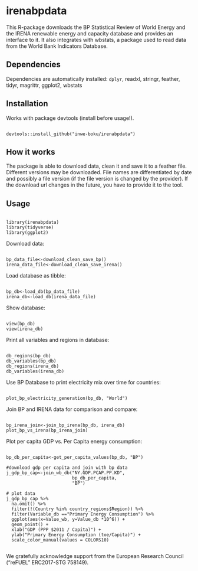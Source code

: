 # irenabpdata

This R-package downloads the BP Statistical Review of World Energy and the IRENA renewable energy and capacity database and provides an interface to it. It also integrates with wbstats, a package used to read data from the World Bank Indicators Database.

## Dependencies
Dependencies are automatically installed:
```dplyr```, readxl, stringr, feather, tidyr, magrittr, ggplot2, wbstats

## Installation
Works with package devtools (install before usage!).
<pre><code>
devtools::install_github("inwe-boku/irenabpdata")
</code></pre>

## How it works
The package is able to download data, clean it and save it to a feather file.
Different versions may be downloaded. File names are differentiated by date and possibly a file version (if the file version is changed by the provider).
If the download url changes in the future, you have to provide it to the tool.

## Usage
<pre><code>
library(irenabpdata)
library(tidyverse)
library(ggplot2)
</code></pre>

Download data: 

<pre><code>
bp_data_file<-download_clean_save_bp()
irena_data_file<-download_clean_save_irena()
</code></pre>

Load database as tibble:

<pre><code>
bp_db<-load_db(bp_data_file)
irena_db<-load_db(irena_data_file)
</code></pre>

Show database:
<pre><code>
view(bp_db)
view(irena_db)
</pre></code>

Print all variables and regions in database:

<pre><code>
db_regions(bp_db)
db_variables(bp_db)
db_regions(irena_db)
db_variables(irena_db)
</code></pre>

Use BP Database to print electricity mix over time for countries:
<pre><code>
plot_bp_electricity_generation(bp_db, "World")
</code></pre>

Join BP and IRENA data for comparison and compare:
<pre><code>
bp_irena_join<-join_bp_irena(bp_db, irena_db)
plot_bp_vs_irena(bp_irena_join)
</code></pre>

Plot per capita GDP vs. Per Capita energy consumption:
<pre><code>
bp_db_per_capita<-get_per_capita_values(bp_db, "BP")

#download gdp per capita and join with bp data
j_gdp_bp_cap<-join_wb_db("NY.GDP.PCAP.PP.KD", 
                         bp_db_per_capita,
                         "BP")
						 
# plot data
j_gdp_bp_cap %>% 
  na.omit() %>%
  filter(!(Country %in% country_regions$Region)) %>%   
  filter(Variable_db =="Primary Energy Consumption") %>% 
  ggplot(aes(x=Value_wb, y=Value_db *10^6)) + 
  geom_point() +
  xlab("GDP (PPP $2011 / Capita)") +
  ylab("Primary Energy Consumption (toe/Capita)") +
  scale_color_manual(values = COLORS10)

</code></pre>




We gratefully acknowledge support from the European Research Council (“reFUEL” ERC2017-STG 758149).


